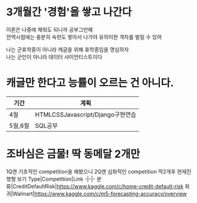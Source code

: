 # 3개월간 '경험'을 쌓고 나간다
이론은 나중에 채워도 되니까 공부그만해<br>
전역시점에는 충분히 숙련도 쌓아서 나가야 유의미한 격차를 벌릴 수 있어<br>

나는 군휴학중이 아니라 캐글을 위해 휴학중임을 명심하자<br>
나는 군인이 아니라 데이터 사이언티스트이다<br>

# 캐글만 한다고 능률이 오르는 건 아니다.
기간|계획
-|-
4월|HTMLCSSJavascript/Django구현연습
5월,6월|SQL공부

# 조바심은 금물! 딱 동메달 2개만
1Q엔 기초적인 competition을 해봤으니
2Q엔 심화적인 competition 딱2개후 현재진행형 보기
Type|Competition|Link
-|-|-
분류|CreditDefaultRisk|https://www.kaggle.com/c/home-credit-default-risk
회귀|Walmart|https://www.kaggle.com/c/m5-forecasting-accuracy/overview
